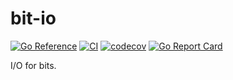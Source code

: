 # bit-io

[![Go Reference](https://pkg.go.dev/badge/github.com/spenserblack/go-bitio.svg)](https://pkg.go.dev/github.com/spenserblack/go-bitio)
[![CI](https://github.com/spenserblack/go-bitio/actions/workflows/ci.yml/badge.svg)](https://github.com/spenserblack/go-bitio/actions/workflows/ci.yml)
[![codecov](https://codecov.io/gh/spenserblack/go-bitio/branch/master/graph/badge.svg?token=l5lh66fSQF)](https://codecov.io/gh/spenserblack/go-bitio)
[![Go Report Card](https://goreportcard.com/badge/github.com/spenserblack/go-bitio)](https://goreportcard.com/report/github.com/spenserblack/go-bitio)

I/O for bits.
